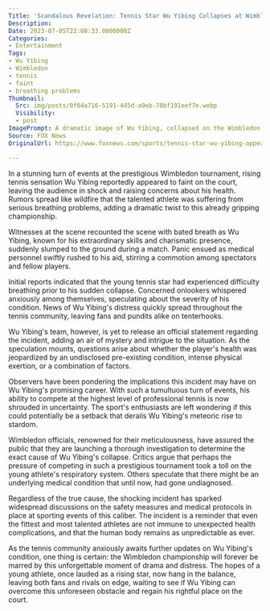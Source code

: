 ```yaml
---
Title: 'Scandalous Revelation: Tennis Star Wu Yibing Collapses at Wimbledon Amid Shocking Breathing Complaints!'
Description: 
Date: 2023-07-05T22:08:33.0000000Z
Categories:
- Entertainment
Tags:
- Wu Yibing
- Wimbledon
- tennis
- faint
- breathing problems
Thumbnail:
  Src: img/posts/0f04a716-5191-445d-a9eb-78bf191eef7e.webp
  Visibility:
  - post
ImagePrompt: A dramatic image of Wu Yibing, collapsed on the Wimbledon court, surrounded by a crowd of concerned onlookers.
Source: FOX News
OriginalUrl: https://www.foxnews.com/sports/tennis-star-wu-yibing-appears-faint-wimbledon-breathing-complaints-report

---
```

In a stunning turn of events at the prestigious Wimbledon tournament, rising tennis sensation Wu Yibing reportedly appeared to faint on the court, leaving the audience in shock and raising concerns about his health. Rumors spread like wildfire that the talented athlete was suffering from serious breathing problems, adding a dramatic twist to this already gripping championship.

Witnesses at the scene recounted the scene with bated breath as Wu Yibing, known for his extraordinary skills and charismatic presence, suddenly slumped to the ground during a match. Panic ensued as medical personnel swiftly rushed to his aid, stirring a commotion among spectators and fellow players.

Initial reports indicated that the young tennis star had experienced difficulty breathing prior to his sudden collapse. Concerned onlookers whispered anxiously among themselves, speculating about the severity of his condition. News of Wu Yibing's distress quickly spread throughout the tennis community, leaving fans and pundits alike on tenterhooks.

Wu Yibing's team, however, is yet to release an official statement regarding the incident, adding an air of mystery and intrigue to the situation. As the speculation mounts, questions arise about whether the player's health was jeopardized by an undisclosed pre-existing condition, intense physical exertion, or a combination of factors.

Observers have been pondering the implications this incident may have on Wu Yibing's promising career. With such a tumultuous turn of events, his ability to compete at the highest level of professional tennis is now shrouded in uncertainty. The sport's enthusiasts are left wondering if this could potentially be a setback that derails Wu Yibing's meteoric rise to stardom.

Wimbledon officials, renowned for their meticulousness, have assured the public that they are launching a thorough investigation to determine the exact cause of Wu Yibing's collapse. Critics argue that perhaps the pressure of competing in such a prestigious tournament took a toll on the young athlete's respiratory system. Others speculate that there might be an underlying medical condition that until now, had gone undiagnosed.

Regardless of the true cause, the shocking incident has sparked widespread discussions on the safety measures and medical protocols in place at sporting events of this caliber. The incident is a reminder that even the fittest and most talented athletes are not immune to unexpected health complications, and that the human body remains as unpredictable as ever.

As the tennis community anxiously awaits further updates on Wu Yibing's condition, one thing is certain: the Wimbledon championship will forever be marred by this unforgettable moment of drama and distress. The hopes of a young athlete, once lauded as a rising star, now hang in the balance, leaving both fans and rivals on edge, waiting to see if Wu Yibing can overcome this unforeseen obstacle and regain his rightful place on the court.
